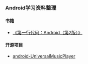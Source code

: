 ### Android学习资料整理

#### 书籍
+ [《第一行代码：Android（第2版）》](https://book.douban.com/subject/26915433/)

#### 开源项目
+ [android-UniversalMusicPlayer](https://github.com/googlesamples/android-UniversalMusicPlayer)
